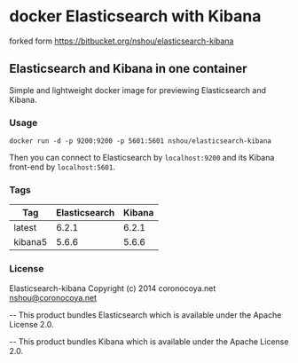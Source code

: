 # docker Elasticsearch with Kibana

forked form <https://bitbucket.org/nshou/elasticsearch-kibana>

## Elasticsearch and Kibana in one container

Simple and lightweight docker image for previewing Elasticsearch and Kibana.

### Usage

    docker run -d -p 9200:9200 -p 5601:5601 nshou/elasticsearch-kibana

Then you can connect to Elasticsearch by `localhost:9200` and its Kibana front-end by `localhost:5601`.

### Tags

Tag     | Elasticsearch | Kibana
------- | ------------- | ------
latest  | 6.2.1         | 6.2.1
kibana5 | 5.6.6         | 5.6.6


### License

Elasticsearch-kibana
Copyright (c) 2014 coronocoya.net <nshou@coronocoya.net>

--
This product bundles Elasticsearch which is available under the Apache License 2.0.

--
This product bundles Kibana which is available under the Apache License 2.0.